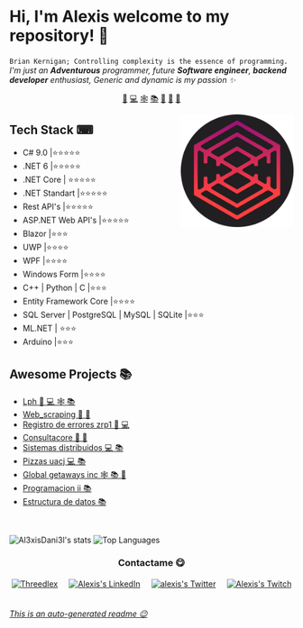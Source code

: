 # Hi, I'm Alexis welcome to my repository! 👋


`Brian Kernigan; Controlling complexity is the essence of programming.`<br><em> I'm just an **Adventurous** programmer, future **Software engineer**, **backend developer** enthusiast, Generic and dynamic is my passion ✨</em>


<p align="center">
<a href="https://github.com/Al3xisDani3l/Al3xisDani3l/blob/master/csharp.md">🦄</a>
<a href="https://github.com/Al3xisDani3l/Al3xisDani3l/blob/master/project.md">💻</a>
<a href="https://github.com/Al3xisDani3l/Al3xisDani3l/blob/master/api.md">🕸</a>
<a href="https://github.com/Al3xisDani3l/Al3xisDani3l/blob/master/education.md">📚</a>
<a href="https://github.com/Al3xisDani3l/Al3xisDani3l/blob/master/tools.md">🔧</a>
<a href="https://github.com/Al3xisDani3l/Al3xisDani3l/blob/master/ia.md">🤖</a>
<a href="https://github.com/Al3xisDani3l/Al3xisDani3l/blob/master/help.md">🤝</a>
</p>


<a href="https://twitter.com/Al3xisDani3l">
<img align="right" height="auto" width="200" src="https://github.com/Al3xisDani3l/Al3xisDani3l/raw/master/img/Threedlex.png"/>
</a>


## Tech Stack ⌨
- C# 9.0 |⭐⭐⭐⭐⭐
- .NET 6 |⭐⭐⭐⭐⭐ 
- .NET Core | ⭐⭐⭐⭐⭐
- .NET Standart |⭐⭐⭐⭐⭐
- Rest API's |⭐⭐⭐⭐⭐
- ASP.NET Web API's |⭐⭐⭐⭐⭐
- Blazor |⭐⭐⭐
- UWP |⭐⭐⭐⭐
- WPF |⭐⭐⭐⭐
- Windows Form |⭐⭐⭐⭐
- C++ | Python | C |⭐⭐⭐
- Entity Framework Core |⭐⭐⭐⭐
- SQL Server | PostgreSQL | MySQL |  SQLite |⭐⭐⭐
- ML.NET | ⭐⭐⭐
- Arduino |⭐⭐⭐


## Awesome Projects 📚
- [Lph  🦄 💻 🕸 📚](https://github.com/Al3xisDani3l/LPH) 
- [Web_scraping  🦄 🔧](https://github.com/Al3xisDani3l/web_scraping) 
- [Registro de errores zrp1  🦄 💻](https://github.com/Al3xisDani3l/Registro-de-errores-ZRP1) 
- [Consultacore  🦄 🔧](https://github.com/Al3xisDani3l/ConsultaCore) 
- [Sistemas distribuidos  💻 📚](https://github.com/Al3xisDani3l/Sistemas-Distribuidos) 
- [Pizzas uacj  💻 📚](https://github.com/Al3xisDani3l/Pizzas-UACJ) 
- [Global getaways inc  🕸 📚 🤖](https://github.com/Al3xisDani3l/Global-Getaways-Inc) 
- [Programacion ii  📚](https://github.com/Al3xisDani3l/Programacion-II) 
- [Estructura de datos  📚](https://github.com/Al3xisDani3l/Estructura-de-datos) 



<br>

<a><img height="150em" alt="Al3xisDani3l's stats" src="https://github-readme-stats.vercel.app/api?username=Al3xisDani3l&theme=vue-dark&show_icons=true"/>
<img height="150em" alt="Top Languages" src="https://github-readme-stats.vercel.app/api/top-langs/?username=Al3xisDani3l&theme=vue-dark&layout=compact&hide=html"/>
</a>


<div align="center">
<h3 align="center">Contactame 😋</h3>
</div>
<p align="center">
<a href="https://www.facebook.com/Threedlex" target="blank">
<img align="center" width="30px" alt="Threedlex" src="https://www.vectorlogo.zone/logos/facebook/facebook-official.svg"/></a> &nbsp; &nbsp;
<a href="www.linkedin.com/in/Al3xisDani3l/" target="blank">
<img align="center" width="30px" alt="Alexis's LinkedIn" src="https://www.vectorlogo.zone/logos/linkedin/linkedin-icon.svg"/></a> &nbsp; &nbsp;
<a href="https://twitter.com/Al3xisDani3l" target="blank">
<img align="center" width="30px" alt="alexis's Twitter" src="https://www.vectorlogo.zone/logos/twitter/twitter-official.svg"/></a> &nbsp; &nbsp;
<a href="https://www.twitch.tv/Al3xisDani3l" target="blank">
<img align="center" width="30px" alt="Alexis's Twitch" src="https://www.vectorlogo.zone/logos/twitch/twitch-icon.svg"/></a> &nbsp; &nbsp;

</p>


###### [This is an auto-generated readme 😉](https://github.com/HectorPulido/HectorPulido/tree/master/ReadmeGenerator)

